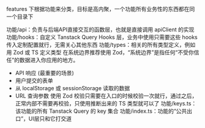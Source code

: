 features 下根据功能来分类，目标是高内聚，一个功能所有业务性的东西都在同一个目录下

功能/api：负责与后端API直接交互的函数层，也就是直接调用 apiClient 的实现
功能/hooks：自定义 Tanstack Query Hooks 层，业务中使用只需要这些 hooks 传入定制配置就行，无需关心其他东西
功能/types：相关的所有类型定义，例如用 Zod 或 TS 定义类型
  在系统边界推荐使用 Zod，“系统边界”是指任何“不受你信任”的数据进入你应用的地方。
  - API 响应 (最重要的场景)
  - 用户提交的表单
  - 从 localStorage 或 sessionStorage 读取的数据
  - URL 查询参数
  使用 Zod 校验只需要在入口的时候校验一次就行，通过之后，正常内部不需要再校验，只使用推断出来的 TS 类型就可以了
功能/keys.ts：该功能的所有 Tanstack Query 的 key 集合
功能/index.ts：功能的“公共出口”，UI层只和它打交道
